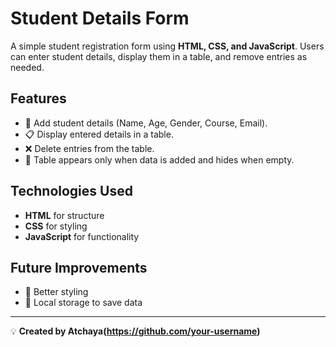 # Student Details Form

A simple student registration form using **HTML, CSS, and JavaScript**. Users can enter student details, display them in a table, and remove entries as needed.

## Features

- 📝 Add student details (Name, Age, Gender, Course, Email).
- 📋 Display entered details in a table.
- ❌ Delete entries from the table.
- 👀 Table appears only when data is added and hides when empty.


## Technologies Used

- **HTML** for structure  
- **CSS** for styling  
- **JavaScript** for functionality  

## Future Improvements

- 🎨 Better styling  
- 💾 Local storage to save data  

---

💡 **Created by Atchaya(https://github.com/your-username)**

